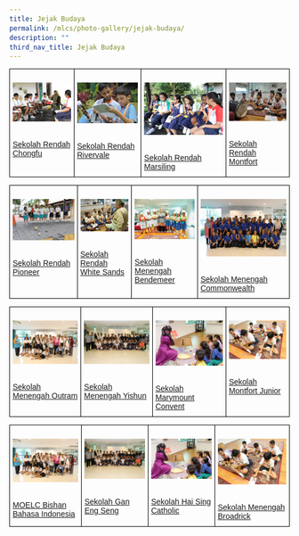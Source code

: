 ```yaml
---
title: Jejak Budaya
permalink: /mlcs/photo-gallery/jejak-budaya/
description: ""
third_nav_title: Jejak Budaya
---
```

<style type="text/css">
.tg  {border-collapse:collapse;border-spacing:0;}
.tg td{border-color:black;border-style:solid;border-width:1px;font-family:Arial, sans-serif;font-size:14px;
  overflow:hidden;padding:10px 5px;word-break:normal;}
.tg th{border-color:black;border-style:solid;border-width:1px;font-family:Arial, sans-serif;font-size:14px;
  font-weight:normal;overflow:hidden;padding:10px 5px;word-break:normal;}
.tg .tg-0lax{text-align:left;vertical-align:top}
</style>
<table class="tg">
<thead>
  <tr>
    <td class="tg-0lax"><p><a href="/mlcs/photo-gallery/jejak-budaya/sekolah-rendah-chongfu"><img src="/images/sekolah-rendah-chongfu-(12).jpeg" alt="Sekolah Rendah Chongfu"></a></p><br><a href="/mlcs/photo-gallery/jejak-budaya/sekolah-rendah-chongfu">
Sekolah Rendah Chongfu</a></td>
    <td class="tg-0lax"><p><a href="/mlcs/photo-gallery/jejak-budaya/sekolah-rendah-rivervale"><img src="/images/sekolah-rendah-rivervale-(1).jpeg" alt="Sekolah Rendah Rivervale"></a></p><br><a href="/mlcs/photo-gallery/jejak-budaya/sekolah-rendah-rivervale">Sekolah Rendah Rivervale</a></td>
    <td class="tg-0lax"><p><a href="/mlcs/photo-gallery/jejak-budaya/sekolah-rendah-marsiling"><img src="/images/sekolah-renah-marsiling-(1).jpeg" alt="Sekolah Rendah Marsiling"></a></p><br><a href="/mlcs/photo-gallery/jejak-budaya/sekolah-rendah-marsiling">Sekolah Rendah Marsiling</a></td>
    <td class="tg-0lax"><p><a href="/mlcs/photo-gallery/jejak-budaya/sekolah-rendah-montfort"><img src="/images/sekolah-rendah-montfort-(1).jpeg" alt="Sekolah Rendah Montfort"></a></p><br><a href="/mlcs/photo-gallery/jejak-budaya/sekolah-rendah-montfort">Sekolah Rendah Montfort</a></td>
			</tr>
</thead>
</table>

<style type="text/css">
.tg  {border-collapse:collapse;border-spacing:0;}
.tg td{border-color:black;border-style:solid;border-width:1px;font-family:Arial, sans-serif;font-size:14px;
  overflow:hidden;padding:10px 5px;word-break:normal;}
.tg th{border-color:black;border-style:solid;border-width:1px;font-family:Arial, sans-serif;font-size:14px;
  font-weight:normal;overflow:hidden;padding:10px 5px;word-break:normal;}
.tg .tg-0lax{text-align:left;vertical-align:top}
</style>
<table class="tg">
<thead>
  <tr>
    <td class="tg-0lax"><p><a href="/mlcs/photo-gallery/jejak-budaya/sekolah-rendah-pioneer" alt="Sekolah Rendah Pioneer"><img src="/images/sekolah-rendah-pioneer-(6).jpeg" alt="Sekolah Rendah Rivervale"></a></p><br><a href="/mlcs/photo-gallery/jejak-budaya/sekolah-rendah-pioneer">
Sekolah Rendah Pioneer</a></td>
    <td class="tg-0lax"><p><a href="/mlcs/photo-gallery/jejak-budaya/sekolah-rendah-white-sands"><img src="/images/sekolah-rendah-white-sands-(6).jpeg" alt="Sekolah Rendah White Sands"></a></p><br><a href="/mlcs/photo-gallery/jejak-budaya/sekolah-rendah-white-sands">Sekolah Rendah White Sands</a></td>
    <td class="tg-0lax"><p><a href="/mlcs/photo-gallery/jejak-budaya/sekolah-menengah-bendemeer"><img src="/images/sekolah-menengah-bendemeer-(10).jpeg" alt="Sekolah Menengah Bendemeer"></a></p><br><a href="/mlcs/photo-gallery/jejak-budaya/sekolah-menengah-bendemeer">Sekolah Menengah Bendemeer</a></td>
    <td class="tg-0lax"><p><a href="/mlcs/photo-gallery/jejak-budaya/sekolah-menengah-commonwealth"><img src="/images/sekolah-menengah-commonwealth-(2).jpeg" alt="Sekolah Menengah Commonwealth"></a></p><br><a href="/mlcs/photo-gallery/jejak-budaya/sekolah-menengah-commonwealth">Sekolah Menengah Commonwealth</a></td>
			</tr>
</thead>
</table>

<style type="text/css">
.tg  {border-collapse:collapse;border-spacing:0;}
.tg td{border-color:black;border-style:solid;border-width:1px;font-family:Arial, sans-serif;font-size:14px;
  overflow:hidden;padding:10px 5px;word-break:normal;}
.tg th{border-color:black;border-style:solid;border-width:1px;font-family:Arial, sans-serif;font-size:14px;
  font-weight:normal;overflow:hidden;padding:10px 5px;word-break:normal;}
.tg .tg-0lax{text-align:left;vertical-align:top}
</style>
<table class="tg">
<thead>
  <tr>
    <td class="tg-0lax"><p><a href="/mlcs/photo-gallery/jejak-budaya/sekolah-menengah-outram" alt="Sekolah Menengah Outram"><img src="/images/sekolah-menengah-outram-(6).jpeg" alt="Sekolah Rendah Outram"></a></p><br><a href="/mlcs/photo-gallery/jejak-budaya/sekolah-menengah-outram">
Sekolah Menengah Outram</a></td>
    <td class="tg-0lax"><p><a href="/mlcs/photo-gallery/jejak-budaya/sekolah-menengah-yishun"><img src="/images/sekolah-menengah-yishun-(2).jpeg" alt="Sekolah Menengah Yishun"></a></p><br><a href="/mlcs/photo-gallery/jejak-budaya/sekolah-menengah-yishun">Sekolah Menengah Yishun</a></td>
    <td class="tg-0lax"><p><a href="/mlcs/photo-gallery/jejak-budaya/sekolah-marymount-convent"><img src="/images/sekolah-marymount-convent-(6).jpeg" alt="Sekolah Marymount Convent"></a></p><br><a href="/mlcs/photo-gallery/jejak-budaya/sekolah-marymount-convent">Sekolah Marymount Convent</a></td>
    <td class="tg-0lax"><p><a href="/mlcs/photo-gallery/jejak-budaya/sekolah-montfort-junior"><img src="/images/sekolah-montfort-junior-(3).jpeg" alt="Sekolah Montfort Junior"></a></p><br><a href="/mlcs/photo-gallery/jejak-budaya/sekolah-montfort-junior">Sekolah Montfort Junior</a></td>
			</tr>
</thead>
</table>

<style type="text/css">
.tg  {border-collapse:collapse;border-spacing:0;}
.tg td{border-color:black;border-style:solid;border-width:1px;font-family:Arial, sans-serif;font-size:14px;
  overflow:hidden;padding:10px 5px;word-break:normal;}
.tg th{border-color:black;border-style:solid;border-width:1px;font-family:Arial, sans-serif;font-size:14px;
  font-weight:normal;overflow:hidden;padding:10px 5px;word-break:normal;}
.tg .tg-0lax{text-align:left;vertical-align:top}
</style>
<table class="tg">
<thead>
  <tr>
    <td class="tg-0lax"><p><a href="/mlcs/photo-gallery/jejak-budaya/sekolah-menengah-outram" alt="Sekolah Menengah Outram"><img src="/images/sekolah-menengah-outram-(6).jpeg" alt="MOELC Bishan Bahasa Indonesia"></a></p><br><a href="/mlcs/photo-gallery/jejak-budaya/sekolah-menengah-outram">
MOELC Bishan Bahasa Indonesia</a></td>
    <td class="tg-0lax"><p><a href="/mlcs/photo-gallery/jejak-budaya/sekolah-menengah-yishun"><img src="/images/sekolah-menengah-yishun-(2).jpeg" alt="Sekolah Gan Eng Seng"></a></p><br><a href="/mlcs/photo-gallery/jejak-budaya/sekolah-menengah-yishun">Sekolah Gan Eng Seng</a></td>
    <td class="tg-0lax"><p><a href="/mlcs/photo-gallery/jejak-budaya/sekolah-marymount-convent"><img src="/images/sekolah-marymount-convent-(6).jpeg" alt="Sekolah Hai Sing Catholic"></a></p><br><a href="/mlcs/photo-gallery/jejak-budaya/sekolah-marymount-convent">Sekolah Hai Sing Catholic</a></td>
    <td class="tg-0lax"><p><a href="/mlcs/photo-gallery/jejak-budaya/sekolah-montfort-junior"><img src="/images/sekolah-montfort-junior-(3).jpeg" alt="Sekolah Menengah Broadrick"></a></p><br><a href="/mlcs/photo-gallery/jejak-budaya/sekolah-montfort-junior">Sekolah Menengah Broadrick</a></td>
			</tr>
</thead>
</table>